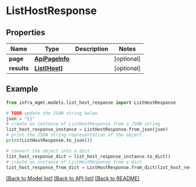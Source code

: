 # ListHostResponse


## Properties

Name | Type | Description | Notes
------------ | ------------- | ------------- | -------------
**page** | [**ApiPageInfo**](ApiPageInfo.md) |  | [optional] 
**results** | [**List[Host]**](Host.md) |  | [optional] 

## Example

```python
from infra_mgmt.models.list_host_response import ListHostResponse

# TODO update the JSON string below
json = "{}"
# create an instance of ListHostResponse from a JSON string
list_host_response_instance = ListHostResponse.from_json(json)
# print the JSON string representation of the object
print(ListHostResponse.to_json())

# convert the object into a dict
list_host_response_dict = list_host_response_instance.to_dict()
# create an instance of ListHostResponse from a dict
list_host_response_from_dict = ListHostResponse.from_dict(list_host_response_dict)
```
[[Back to Model list]](../README.md#documentation-for-models) [[Back to API list]](../README.md#documentation-for-api-endpoints) [[Back to README]](../README.md)


